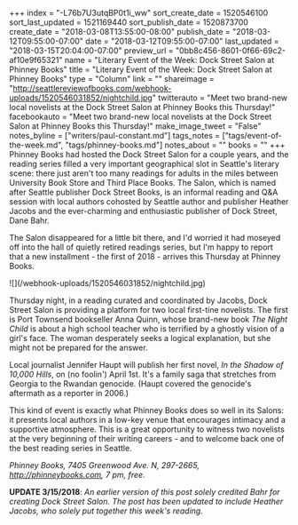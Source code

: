 +++
index = "-L76b7U3utqBP0t1i_ww"
sort_create_date = 1520546100
sort_last_updated = 1521169440
sort_publish_date = 1520873700
create_date = "2018-03-08T13:55:00-08:00"
publish_date = "2018-03-12T09:55:00-07:00"
date = "2018-03-12T09:55:00-07:00"
last_updated = "2018-03-15T20:04:00-07:00"
preview_url = "0bb8c456-8601-0f66-69c2-af10e9f65321"
name = "Literary Event of the Week: Dock Street Salon at Phinney Books"
title = "Literary Event of the Week: Dock Street Salon at Phinney Books"
type = "Column"
link = ""
shareimage = "http://seattlereviewofbooks.com/webhook-uploads/1520546031852/nightchild.jpg"
twitterauto = "Meet two brand-new local novelists at the Dock Street Salon at Phinney Books this Thursday!"
facebookauto = "Meet two brand-new local novelists at the Dock Street Salon at Phinney Books this Thursday!"
make_image_tweet = "False"
notes_byline = ["writers/paul-constant.md"]
tags_notes = ["tags/event-of-the-week.md", "tags/phinney-books.md"]
notes_about = ""
books = ""
+++
Phinney Books had hosted the Dock Street Salon for a couple years, and the reading series filled a very important geographical slot in Seattle's literary scene: there just aren't too many readings for adults in the miles between University Book Store and Third Place Books. The Salon, which is named after Seattle publisher Dock Street Books, is an informal reading and Q&A session with local authors cohosted by Seattle author and publisher Heather Jacobs and the ever-charming and enthusiastic publisher of Dock Street, Dane Bahr.

The Salon disappeared for a little bit there, and I'd worried it had moseyed off into the hall of quietly retired readings series, but I'm happy to report that a new installment - the first of 2018 - arrives this Thursday at Phinney Books.

<p class="image-left">![](/webhook-uploads/1520546031852/nightchild.jpg)</p>

Thursday night, in a reading curated and coordinated by Jacobs, Dock Street Salon is providing a platform for two local first-tine novelists. The first is Port Townsend bookseller Anna Quinn, whose brand-new book *The Night Child* is about a high school teacher who is terrified by a ghostly vision of a girl's face. The woman desperately seeks a logical explanation, but she might not be prepared for the answer.

Local journalist Jennifer Haupt will publish her first novel, *In the Shadow of 10,000 Hills*, on (no foolin') April 1st. It's a family saga that stretches from Georgia to the Rwandan genocide. (Haupt covered the genocide's aftermath as a reporter in 2006.)

This kind of event is exactly what Phinney Books does so well in its Salons: it presents local authors in a low-key venue that encourages intimacy and a supportive atmosphere. This is a great opportunity to witness two novelists at the very beginning of their writing careers - and to welcome back one of the best reading series in Seattle.

*Phinney Books, 7405 Greenwood Ave. N, 297-2665, http://phinneybooks.com, 7 pm, free.*

**UPDATE 3/15/2018**: *An earlier version of this post solely credited Bahr for creating Dock Street Salon. The post has been updated to include Heather Jacobs, who solely put together this week's reading.*